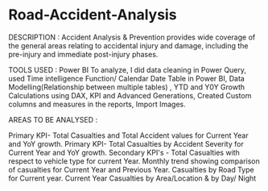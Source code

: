 # Road-Accident-Analysis

DESCRIPTION : Accident Analysis & Prevention provides wide coverage of the general areas relating to accidental injury and damage, including the pre-injury and immediate post-injury phases.

TOOLS USED : Power BI To analyze, I did data cleaning in Power Query, used Time intelligence Function/ Calendar Date Table in Power BI, Data Modelling(Relationship between multiple tables) , YTD and Y0Y Growth Calculations using DAX, KPI and Advanced Generations, Created Custom columns and measures in the reports, Import Images.

AREAS TO BE ANALYSED :

Primary KPI- Total Casualties and Total Accident values for Current Year and YoY growth.
Primary KPI- Total Casualties by Accident Severity for Current Year and YoY growth.
Secondary KPI's - Total Casualties with respect to vehicle type for current Year.
Monthly trend showing comparison of casualties for Current Year and Previous Year.
Casualties by Road Type for Current year.
Current Year Casualties by Area/Location & by Day/ Night
